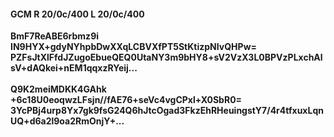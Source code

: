 #### GCM R 20/0c/400 L 20/0c/400
**BmF7ReABE6rbmz9i**<br/>**IN9HYX+gdyNYhpbDwXXqLCBVXfPT5StKtizpNIvQHPw=**<br/>**PZFsJtXlFfdJZugoEbueQEQ0UtaNY3m9bHY8+sV2VzX3L0BPVzPLxchAlsV+dAQkei+nEM1qqxzRYeij...**<br/><br/>
**Q9K2meiMDKK4GAhk**<br/>**+6c18U0eoqwzLFsjn//fAE76+seVc4vgCPxl+X0SbR0=**<br/>**3YcPBj4urp8Yx7gk9fsG24Q6hJtcOgad3FkzEhRHeuingstY7/4r4tfxuxLqnUQ+d6a2l9oa2RmOnjY+...**